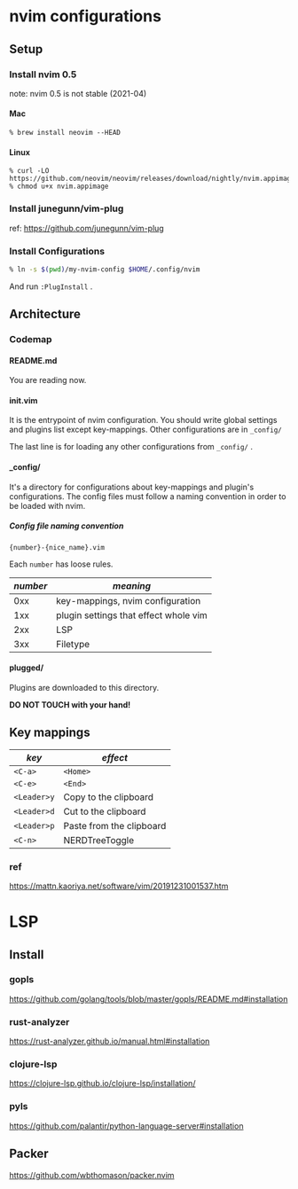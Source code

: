 # nvim configurations

## Setup

### Install nvim 0.5

note: nvim 0.5 is not stable (2021-04)

#### Mac

```
% brew install neovim --HEAD
```

#### Linux

```
% curl -LO https://github.com/neovim/neovim/releases/download/nightly/nvim.appimage
% chmod u+x nvim.appimage
```

### Install junegunn/vim-plug

ref: https://github.com/junegunn/vim-plug

### Install Configurations

```zsh
% ln -s $(pwd)/my-nvim-config $HOME/.config/nvim
```

And run `:PlugInstall` .

## Architecture

### Codemap

#### README.md

You are reading now.

#### init.vim

It is the entrypoint of nvim configuration.
You should write global settings and plugins list except key-mappings.
Other configurations are in `_config/`

The last line is for loading any other configurations from `_config/` .

#### _config/

It's a directory for configurations about key-mappings and plugin's configurations.
The config files must follow a naming convention in order to be loaded with nvim.

##### Config file naming convention

`{number}-{nice_name}.vim`

Each `number` has loose rules.

|*number*|*meaning*|
|--------|---------|
|0xx     | key-mappings, nvim configuration |
|1xx     | plugin settings that effect whole vim |
|2xx     | LSP |
|3xx     | Filetype |

#### plugged/

Plugins are downloaded to this directory.

**DO NOT TOUCH with your hand!**

## Key mappings

|*key*|*effect*|
|-----|--------|
| `<C-a>` | `<Home>` |
| `<C-e>` | `<End>` |
| `<Leader>y` | Copy to the clipboard |
| `<Leader>d` | Cut to the clipboard |
| `<Leader>p` | Paste from the clipboard |
| `<C-n>` | NERDTreeToggle |

### ref

https://mattn.kaoriya.net/software/vim/20191231001537.htm

# LSP

## Install

### gopls

https://github.com/golang/tools/blob/master/gopls/README.md#installation

### rust-analyzer

https://rust-analyzer.github.io/manual.html#installation

### clojure-lsp

https://clojure-lsp.github.io/clojure-lsp/installation/

### pyls

https://github.com/palantir/python-language-server#installation


## Packer

https://github.com/wbthomason/packer.nvim

